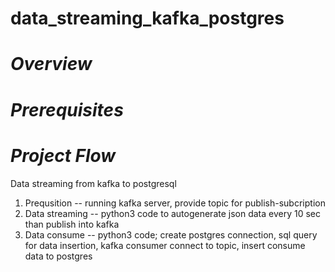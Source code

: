 # data_streaming_kafka_postgres
# *Overview*
# *Prerequisites*
# *Project Flow*
Data streaming from kafka to postgresql
1. Prequsition -- running kafka server, provide topic for publish-subcription
2. Data streaming -- python3 code to autogenerate json data every 10 sec than publish into kafka
3. Data consume -- python3 code; create postgres connection, sql query for data insertion, kafka consumer connect to topic, insert consume data to postgres
